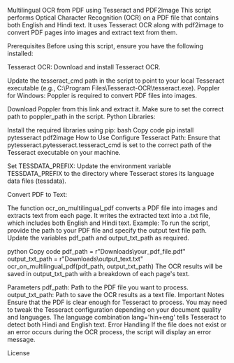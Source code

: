 Multilingual OCR from PDF using Tesseract and PDF2Image
This script performs Optical Character Recognition (OCR) on a PDF file that contains both English and Hindi text. It uses Tesseract OCR along with pdf2image to convert PDF pages into images and extract text from them.

Prerequisites
Before using this script, ensure you have the following installed:

Tesseract OCR: Download and install Tesseract OCR.

Update the tesseract_cmd path in the script to point to your local Tesseract executable (e.g., C:\Program Files\Tesseract-OCR\tesseract.exe).
Poppler for Windows: Poppler is required to convert PDF files into images.

Download Poppler from this link and extract it. Make sure to set the correct path to poppler_path in the script.
Python Libraries:

Install the required libraries using pip:
bash
Copy code
pip install pytesseract pdf2image
How to Use
Configure Tesseract Path: Ensure that pytesseract.pytesseract.tesseract_cmd is set to the correct path of the Tesseract executable on your machine.

Set TESSDATA_PREFIX: Update the environment variable TESSDATA_PREFIX to the directory where Tesseract stores its language data files (tessdata).

Convert PDF to Text:

The function ocr_on_multilingual_pdf converts a PDF file into images and extracts text from each page. It writes the extracted text into a .txt file, which includes both English and Hindi text.
Example:
To run the script, provide the path to your PDF file and specify the output text file path. Update the variables pdf_path and output_txt_path as required.

python
Copy code
pdf_path = r"Downloads\your_pdf_file.pdf"
output_txt_path = r"Downloads\output_text.txt"
ocr_on_multilingual_pdf(pdf_path, output_txt_path)
The OCR results will be saved in output_txt_path with a breakdown of each page's text.

Parameters
pdf_path: Path to the PDF file you want to process.
output_txt_path: Path to save the OCR results as a text file.
Important Notes
Ensure that the PDF is clear enough for Tesseract to process.
You may need to tweak the Tesseract configuration depending on your document quality and languages.
The language combination lang='hin+eng' tells Tesseract to detect both Hindi and English text.
Error Handling
If the file does not exist or an error occurs during the OCR process, the script will display an error message.

License
